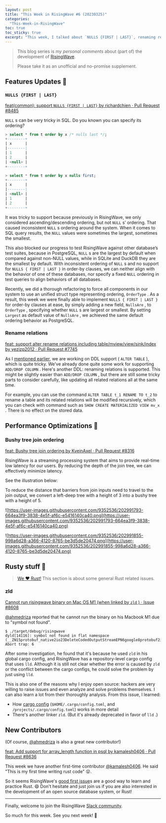 ```yaml
---
layout: post
title: "This Week in RisingWave #6 (20230325)"
categories:
  "This-Week-in-RisingWave"
toc: true
toc_sticky: true
excerpt: "This week, I talked about `NULLS {FIRST | LAST}`, renaming relations, bushy tree, `zld` and more."
---
```


> This blog series is *my personal comments* about (part of) the development of [RisingWave](https://github.com/risingwavelabs/risingwave).
>
> Please take it as an unofficial and no-promise supplement.

## Features Updates 🌟

### `NULLS {FIRST | LAST}`

[feat(common): support `NULLS {FIRST | LAST}` by richardchien · Pull Request #8485](https://github.com/risingwavelabs/risingwave/pull/8485)

`NULL` s can be very tricky in SQL. Do you known you can specify its ordering?

```sql
> select * from t order by x /* nulls last */; 
+--------+
| x      |
|--------|
| 1      |
| 2      |
| <null> |
+--------+

> select * from t order by x nulls first;
+--------+
| x      |
|--------|
| <null> |
| 1      |
| 2      |
+--------+
```

It was tricky to support because previously in RisingWave, we only considered ascending/descending ordering, but not `NULL` s’ ordering. That caused inconsistent `NULL` s ordering around the system. When it comes to SQL query results, the `NULL` values were sometimes the largest, sometimes the smallest.

This also blocked our progress to test RisingWave against other database’s test suites, because in PostgreSQL, `NULL` s are the largest by default when compared against non-NULL values, while in SQLite and DuckDB they are the smallest by default. With inconsistent ordering of `NULL` s and no support for `NULLS { FIRST | LAST }` in order-by clauses, we can neither align with the behavior of one of these databases, nor specify a fixed `NULL` ordering in test queries to align behaviors of all databases.

Recently, we did a thorough refactoring to force all components in our system to use an unified struct type representing ordering, `OrderType` . As a result, this week we were finally able to implement `NULLS { FIRST | LAST }` for order-by clauses at ease, by simply adding a new field, `NullsAre` , to `OrderType` , specifying whether `NULL` s are largest or smallest. By setting `Largest` as default value of `NullsAre` , we achieved the same default ordering behavior as PostgreSQL.

### Rename relations

[feat: support alter rename relations including table/mview/view/sink/index by yezizp2012 · Pull Request #7745](https://github.com/risingwavelabs/risingwave/pull/7745)

As I [mentioned earlier](https://xxchan.github.io/this-week-in-risingwave/2023/02/25/twirw-2.html#table-schema-change), we are working on DDL support ( `ALTER TABLE` ), which is quite tricky. We've already done quite some work for supporting `ADD/DROP COLUMN` . Here's another DDL: renaming relations is supported. This might be slightly easier than `ADD/DROP COLUMN` , but there are still some tricky parts to consider carefully, like updating all related relations all at the same time.

For example, you can use the command `ALTER TABLE t_1 RENAME TO t_2` to rename a table and its related relations will be modified recursively, which you can check with command such as `SHOW CREATE MATERIALIZED VIEW mv_x` . There is no effect on the stored data.

## Performance Optimizations 💪

### Bushy tree join ordering

[feat: Bushy tree join ordering by KveinAxel · Pull Request #8316](https://github.com/risingwavelabs/risingwave/pull/8316#pullrequestreview-1345479333)

RisingWave is a streaming processing system that aims to provide real-time low latency for our users. By reducing the depth of the join tree, we can effectively minimize latency.

See the illustration below:

To reduce the distance that barriers from join inputs need to travel to the join output, we convert a left-deep tree with a height of 3 into a bushy tree with a height of 5.

![https://user-images.githubusercontent.com/9352536/202991793-664ea3f9-3838-4e5f-af6c-e5416140ca40.png](https://user-images.githubusercontent.com/9352536/202991793-664ea3f9-3838-4e5f-af6c-e5416140ca40.png)

![https://user-images.githubusercontent.com/9352536/202991855-998a6d28-a366-4120-8765-be3d5de20474.png](https://user-images.githubusercontent.com/9352536/202991855-998a6d28-a366-4120-8765-be3d5de20474.png)

## Rusty stuff 🦀️

> [We ❤️ Rust!](https://www.risingwave-labs.com/blog/building-a-cloud-database-from-scratch-why-we-moved-from-cpp-to-rust/) This section is about some general Rust related issues.

### zld

[Cannot run risingwave binary on Mac OS M1 (when linked by `zld` ) · Issue #8608](https://github.com/risingwavelabs/risingwave/issues/8608)

[@ahmedriza](https://github.com/ahmedriza) reported that he cannot run the binary on his Macbook M1 due to "symbol not found".

```
$ ./target/debug/risingwave
dyld[14116]: symbol not found in flat namespace (__ZN15protobuf_native2io23DeleteCodedOutputStreamEPN6google8protobuf2io17CodedOutputStreamE)
Abort trap: 6
```

After some investigation, he found that it's because he used `zld` in his global cargo config, and RisingWave has a repository-level cargo config that uses `lld`. Although it is still not clear whether the error is caused by `zld` or the conflict between the cargo configs, he could solve the problem by just using `lld`.

This is also one of the reasons why I enjoy open source: hackers are very willing to raise issues and even analyze and solve problems themselves. I can also learn a lot from their thoroughly analysis. From this issue, I learned:
- How [cargo config](https://doc.rust-lang.org/cargo/reference/config.html) (`$HOME/.cargo/config.toml`, and `/projects/.cargo/config.toml`) works in more detail
- There's another linker `zld`. (But it's already deprecated in favor of `lld` .)

## New Contributors

(Of course, [@ahmedriza](https://github.com/ahmedriza) is also a great new contributor!)

[feat: Add support for array_length function in psql by kamalesh0406 · Pull Request #8636](https://github.com/risingwavelabs/risingwave/pull/8636)

This week we have another first-time contributor [@kamalesh0406](https://github.com/kamalesh0406). He said "This is my first time writing rust code" 😲.

So it seems RisingWave's [good first issue](https://github.com/risingwavelabs/risingwave/issues?q=is%3Aopen+label%3A%22good+first+issue%22+sort%3Aupdated-desc)s are a good way to learn and practice Rust. 😄 Don't hesitate and just join us if you are also interested in the development of an open source database system, or Rust!

---

Finally, welcome to join the RisingWave [Slack community](https://join.slack.com/t/risingwave-community/shared_invite/zt-120rft0mr-d8uGk3d~NZiZAQWPnElOfw).

So much for this week. See you next week! 🤗
